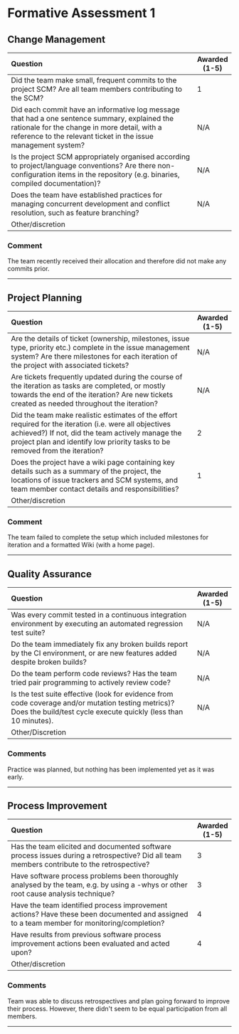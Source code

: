 # Formative Assessment 1

## Change Management

| Question|Awarded<br>(1-5)|
|:--|--|
|Did the team make small, frequent commits to the project SCM? Are all team members contributing to the SCM?|1|
| Did each commit have an informative log message that had a one sentence summary, explained the rationale for the change in more detail, with a reference to the relevant ticket in the issue management system?|N/A|
|Is the project SCM appropriately organised according to project/language conventions? Are there non-configuration items in the repository (e.g. binaries, compiled documentation)?|N/A|
|Does the team have established practices for managing concurrent development and conflict resolution, such as feature branching?|N/A|
|Other/discretion||

### Comment
The team recently received their allocation and therefore did not make any commits prior.

---

## Project Planning

| Question|Awarded<br>(1-5)|
|:--|--|
|Are the details of ticket (ownership, milestones, issue type, priority etc.) complete in the issue management system? Are there milestones for each iteration of the project with associated tickets?	|N/A|
|Are tickets frequently updated during the course of the iteration as tasks are completed, or mostly towards the end of the iteration? Are new tickets created as needed throughout the iteration?	|N/A|
|Did the team make realistic estimates of the effort required for the iteration (i.e. were all objectives achieved?) If not, did the team actively manage the project plan and identify low priority tasks to be removed from the iteration?|2|
|Does the project have a wiki page containing key details such as a summary of the project, the locations of issue trackers and SCM systems, and team member contact details and responsibilities?|1|
|Other/discretion||

### Comment
The team failed to complete the setup which included milestones for iteration and a formatted Wiki (with a home page).

---

## Quality Assurance

| Question|Awarded<br>(1-5)|
|:--|--|
|Was every commit tested in a continuous integration environment by executing an automated regression test suite? |N/A|
|Do the team immediately fix any broken builds report by the CI environment, or are new features added despite broken builds?|N/A|
|Do the team perform code reviews? Has the team tried pair programming to actively review code?|N/A|
|Is the test suite effective (look for evidence from code coverage and/or mutation testing metrics)? Does the build/test cycle execute quickly (less than 10 minutes).	|N/A|
|Other/Discretion||

### Comments
Practice was planned, but nothing has been implemented yet as it was early.

---

## Process Improvement

| Question|Awarded<br>(1-5)|
|:--|--|
|Has the team elicited and documented software process issues during a retrospective? Did all team members contribute to the retrospective?|3|
|Have software process problems been thoroughly analysed by the team, e.g. by using a -whys or other root cause analysis technique?	|3|
|Have the team identified process improvement actions? Have these been documented and assigned to a team member for monitoring/completion?	|4|
|Have results from previous software process improvement actions been evaluated and acted upon?	|4|
|Other/discretion||

### Comments
Team was able to discuss retrospectives and plan going forward to improve their process. However, there didn't seem to be equal participation from all members.

---
